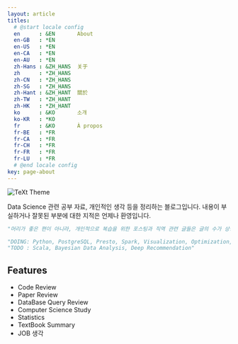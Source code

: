 ```yaml
---
layout: article
titles:
  # @start locale config
  en      : &EN       About
  en-GB   : *EN
  en-US   : *EN
  en-CA   : *EN
  en-AU   : *EN
  zh-Hans : &ZH_HANS  关于
  zh      : *ZH_HANS
  zh-CN   : *ZH_HANS
  zh-SG   : *ZH_HANS
  zh-Hant : &ZH_HANT  關於
  zh-TW   : *ZH_HANT
  zh-HK   : *ZH_HANT
  ko      : &KO       소개
  ko-KR   : *KO
  fr      : &KO       À propos
  fr-BE   : *FR
  fr-CA   : *FR
  fr-CH   : *FR
  fr-FR   : *FR
  fr-LU   : *FR
  # @end locale config
key: page-about
---
```


![TeXt Theme](https://www.wallpaperflare.com/static/519/793/185/cat-landscape-mountains-water-wallpaper-preview.jpg)

Data Science 관련 공부 자료, 개인적인 생각 등을 정리하는 블로그입니다. 내용이 부실하거나 잘못된 부분에 대한 지적은 언제나 환영입니다.

```python
"머리가 좋은 편이 아니라, 개인적으로 복습을 위한 포스팅과 직역 관련 글들은 글의 수가 상당히 많은 점 양해해주세요."
```


```python
"DOING: Python, PostgreSQL, Presto, Spark, Visualization, Optimization, Statistical Modeling, Recommendation System, Machine Learning, Cat Feeding"
"TODO : Scala, Bayesian Data Analysis, Deep Recommendation"
```

## Features

- Code Review
- Paper Review
- DataBase Query Review
- Computer Science Study
- Statistics
- TextBook Summary
- JOB 생각
